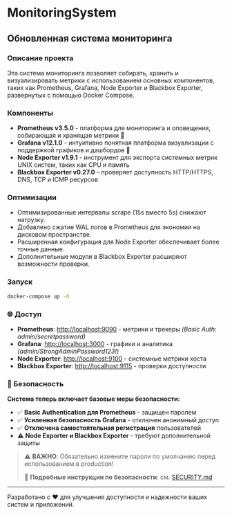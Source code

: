 # MonitoringSystem

## Обновленная система мониторинга

### Описание проекта
Эта система мониторинга позволяет собирать, хранить и визуализировать метрики с использованием основных компонентов, таких как Prometheus, Grafana, Node Exporter и Blackbox Exporter, развернутых с помощью Docker Compose.

### Компоненты
- **Prometheus v3.5.0** - платформа для мониторинга и оповещения, собирающая и хранящая метрики 🔐
- **Grafana v12.1.0** - интуитивно понятная платформа визуализации с поддержкой графиков и дашбордов 🔐
- **Node Exporter v1.9.1** - инструмент для экспорта системных метрик UNIX систем, таких как CPU и память
- **Blackbox Exporter v0.27.0** - проверяет доступность HTTP/HTTPS, DNS, TCP и ICMP ресурсов

### Оптимизации
- Оптимизированные интервалы scrape (15s вместо 5s) снижают нагрузку.
- Добавлено сжатие WAL логов в Prometheus для экономии на дисковом пространстве.
- Расширенная конфигурация для Node Exporter обеспечивает более точные данные.
- Дополнительные модули в Blackbox Exporter расширяют возможности проверки.

### Запуск
```bash
docker-compose up -d
```

### 🌐 Доступ
- **Prometheus**: [http://localhost:9090](http://localhost:9090) - метрики и трекеры *(Basic Auth: admin/secretpassword)*
- **Grafana**: [http://localhost:3000](http://localhost:3000) - графики и аналитика *(admin/StrongAdminPassword123!)*
- **Node Exporter**: [http://localhost:9100](http://localhost:9100) - системные метрики хоста
- **Blackbox Exporter**: [http://localhost:9115](http://localhost:9115) - проверки доступности

### 🔐 Безопасность
**Система теперь включает базовые меры безопасности:**

- ✅ **Basic Authentication для Prometheus** - защищен паролем
- ✅ **Усиленная безопасность Grafana** - отключен анонимный доступ
- ✅ **Отключена самостоятельная регистрация** пользователей
- ⚠️ **Node Exporter и Blackbox Exporter** - требуют дополнительной защиты

> ⚠️ **ВАЖНО**: Обязательно измените пароли по умолчанию перед использованием в production!
> 
> 📖 **Подробные инструкции по безопасности**: см. [SECURITY.md](./SECURITY.md)

---
Разработано с ❤️ для улучшения доступности и надежности ваших систем и приложений.
